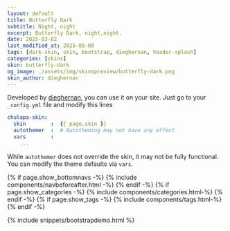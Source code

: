 ```yaml
---
layout: default
title: Butterfly Dark
subtitle: Night, night
excerpt: Butterfly Dark, night,night.
date: 2025-03-02
last_modified_at: 2025-03-08
tags: [dark-skin, skin, bootstrap, dieghernan, header-splash]
categories: [skins]
skin: butterfly-dark
og_image: ./assets/img/skinspreview/butterfly-dark.png
skin_author: dieghernan
---
```



Developed by [dieghernan](https://github.com/dieghernan/), you can use it on your site. Just go to your `_config.yml` file and modify this lines

```yaml
chulapa-skin: 
  skin        :  {{ page.skin }}
  autothemer  :  # Autotheming may not have any effect
  vars        :    
    ...
```


While `autothemer` does not override the skin, it may not be fully functional. You can modify the theme defaults via `vars`.




{% if page.show_bottomnavs -%}
{% include components/navbeforeafter.html -%}
{% endif -%}
{% if page.show_categories -%}
{% include components/categories.html-%}
{% endif -%}
{% if page.show_tags -%}
{% include components/tags.html-%}
{% endif -%}


{% include snippets/bootstrapdemo.html  %}
